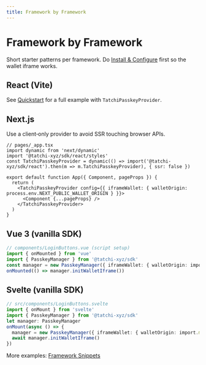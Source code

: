 ```yaml
---
title: Framework by Framework
---
```


# Framework by Framework

Short starter patterns per framework. Do [Install & Configure](./install-and-configure) first so the wallet iframe works.

## React (Vite)

See [Quickstart](./quickstart) for a full example with `TatchiPasskeyProvider`.

## Next.js

Use a client‑only provider to avoid SSR touching browser APIs.

```tsx
// pages/_app.tsx
import dynamic from 'next/dynamic'
import '@tatchi-xyz/sdk/react/styles'
const TatchiPasskeyProvider = dynamic(() => import('@tatchi-xyz/sdk/react').then(m => m.TatchiPasskeyProvider), { ssr: false })

export default function App({ Component, pageProps }) {
  return (
    <TatchiPasskeyProvider config={{ iframeWallet: { walletOrigin: process.env.NEXT_PUBLIC_WALLET_ORIGIN } }}>
      <Component {...pageProps} />
    </TatchiPasskeyProvider>
  )
}
```

## Vue 3 (vanilla SDK)

```ts
// components/LoginButtons.vue (script setup)
import { onMounted } from 'vue'
import { PasskeyManager } from '@tatchi-xyz/sdk'
const manager = new PasskeyManager({ iframeWallet: { walletOrigin: import.meta.env.VITE_WALLET_ORIGIN, walletServicePath: '/wallet-service' } })
onMounted(() => manager.initWalletIframe())
```

## Svelte (vanilla SDK)

```ts
// src/components/LoginButtons.svelte
import { onMount } from 'svelte'
import { PasskeyManager } from '@tatchi-xyz/sdk'
let manager: PasskeyManager
onMount(async () => {
  manager = new PasskeyManager({ iframeWallet: { walletOrigin: import.meta.env.VITE_WALLET_ORIGIN, walletServicePath: '/wallet-service' } })
  await manager.initWalletIframe()
})
```

More examples: [Framework Snippets](/docs/guides/frameworks)

